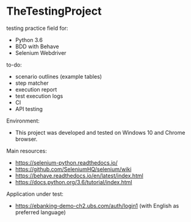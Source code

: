 # TheTestingProject

testing practice field for:
- Python 3.6
- BDD with Behave
- Selenium Webdriver

to-do:
- scenario outlines (example tables)
- step matcher
- execution report
- test execution logs
- CI
- API testing


Environment:
- This project was developed and tested on Windows 10 and Chrome browser.



Main resources:
- https://selenium-python.readthedocs.io/
- https://github.com/SeleniumHQ/selenium/wiki
- https://behave.readthedocs.io/en/latest/index.html
- https://docs.python.org/3.6/tutorial/index.html

Application under test:
- https://ebanking-demo-ch2.ubs.com/auth/login1 (with English as preferred language)
